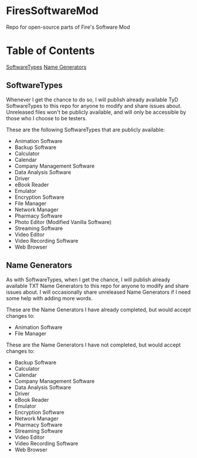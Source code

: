 
# FiresSoftwareMod
Repo for open-source parts of Fire's Software Mod

# Table of Contents
[SoftwareTypes]()
[Name Generators]()

## SoftwareTypes
Whenever I get the chance to do so, I will publish already available TyD SoftwareTypes to this repo for anyone to modify and share issues about. Unreleased files won't be publicly available, and will only be accessible by those who I choose to be testers.

These are the following SoftwareTypes that are publicly available:

- Animation Software
- Backup Software
- Calculator
- Calendar
- Company Management Software
- Data Analysis Software
- Driver
- eBook Reader
- Emulator
- Encryption Software
- File Manager
- Network Manager
- Pharmacy Software
- Photo Editor (Modified Vanilla Software)
- Streaming Software
- Video Editor
- Video Recording Software
- Web Browser

## Name Generators
As with SoftwareTypes, when I get the chance, I will publish already available TXT Name Generators to this repo for anyone to modify and share issues about. I will occasionally share unreleased Name Generators if I need some help with adding more words.

These are the Name Generators I have already completed, but would accept changes to:

- Animation Software
- File Manager

These are the Name Generators I have not completed, but would accept changes to:

- Backup Software
- Calculator
- Calendar
- Company Management Software
- Data Analysis Software
- Driver
- eBook Reader
- Emulator
- Encryption Software
- Network Manager
- Pharmacy Software
- Streaming Software
- Video Editor
- Video Recording Software
- Web Browser
